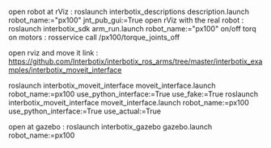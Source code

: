 open robot at rViz : roslaunch interbotix_descriptions description.launch robot_name:="px100" jnt_pub_gui:=True
open rViz with the real robot : roslaunch interbotix_sdk arm_run.launch robot_name:="px100"
on/off torq on motors : rosservice call /px100/torque_joints_off


open rviz and move it 
link : https://github.com/Interbotix/interbotix_ros_arms/tree/master/interbotix_examples/interbotix_moveit_interface

roslaunch interbotix_moveit_interface moveit_interface.launch robot_name:=px100 use_python_interface:=True use_fake:=True 
roslaunch interbotix_moveit_interface moveit_interface.launch robot_name:=px100 use_python_interface:=True use_actual:=True 


open at gazebo :
roslaunch interbotix_gazebo gazebo.launch robot_name:=px100 
